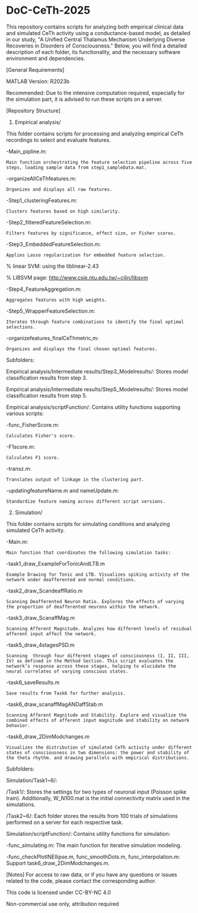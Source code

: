 # DoC-CeTh-2025
This repository contains scripts for analyzing both empirical clinical data and simulated CeTh activity using a conductance-based model, as detailed in our study, "A Unified Central Thalamus Mechanism Underlying Diverse Recoveries in Disorders of Consciousness." Below, you will find a detailed description of each folder, its functionality, and the necessary software environment and dependencies.

[General Requirements]

MATLAB Version: R2023b

Recommended: Due to the intensive computation required, especially for the simulation part, it is advised to run these scripts on a server.

[Repository Structure]

1. Empirical analysis/

This folder contains scripts for processing and analyzing empirical CeTh recordings to select and evaluate features.

-Main_pipline.m: 

    Main function orchestrating the feature selection pipeline across five steps, loading sample data from step1_sampleData.mat.
    
-organizeAllCeThfeatures.m:

    Organizes and displays all raw features.
    
-Step1_clusteringFeatures.m:

    Clusters features based on high similarity.
    
-Step2_filteredFeatureSelection.m: 

    Filters features by significance, effect size, or Fisher scores.
    
-Step3_EmbeddedFeatureSelection.m: 

    Applies Lasso regularization for embedded feature selection.
    
% linear SVM: using the liblinear-2.43

% LIBSVM page: http://www.csie.ntu.edu.tw/~cjlin/libsvm

-Step4_FeatureAggregation.m: 

    Aggregates features with high weights.
    
-Step5_WrapperFeatureSelection.m: 

    Iterates through feature combinations to identify the final optimal selections.
    
-organizefeatures_finalCeThmetric,m:

    Organizes and displays the final chosen optimal features.

Subfolders:

Empirical analysis/Intermediate results/Step3_Modelresults/: Stores model classification results from step 3.

Empirical analysis/Intermediate results/Step5_Modelresults/: Stores model classification results from step 5.

Empirical analysis/scriptFunction/: Contains utility functions supporting various scripts:

-func_FisherScore.m: 

    Calculates Fisher's score.
    
-F1score.m: 

    Calculates F1 score.

-transz.m: 

    Translates output of linkage in the clustering part.
    
-updatingfeatureName.m and nameUpdate.m: 

    Standardize feature naming across different script versions.







2. Simulation/

This folder contains scripts for simulating conditions and analyzing simulated CeTh activity.

-Main.m: 

    Main function that coordinates the following simulation tasks:
    
-task1_draw_ExampleForTonicAndLTB.m

    Example Drawing for Tonic and LTB. Visualizes spiking activity of the network under deafferented and normal conditions.
    
-task2_draw_ScandeaffRatio.m

    Scanning Deafferented Neuron Ratio. Explores the effects of varying the proportion of deafferented neurons within the network.
    
-task3_draw_ScanaffMag.m

    Scanning Afferent Magnitude. Analyzes how different levels of residual afferent input affect the network.
    
-task5_draw_4stagesPSD.m

    Scanning  through four different stages of consciousness (I, II, III, IV) as defined in the Method Section. This script evaluates the network’s response across these stages, helping to elucidate the neural correlates of varying conscious states.
    
-task6_saveResults.m

    Save results from Task6 for further analysis.
    
-task6_draw_scanaffMagANDaffStab.m

    Scanning Afferent Magnitude and Stability. Explore and visualize the combined effects of afferent input magnitude and stability on network behavior.
    
-task6_draw_2DimModchanges.m

    Visualizes the distribution of simulated CeTh activity under different states of consciousness in two dimensions: the power and stability of the theta rhythm. and drawing parallels with empirical distributions.

Subfolders:

Simulation/Task1~6/:

/Task1/: Stores the settings for two types of neuronal input (Poisson spike train). Additionally, W_N100.mat is the initial connectivity matrix used in the simulations.

/Task2~6/: Each folder stores the results from 100 trials of simulations performed on a server for each respective task.

Simulation/scriptFunction/: Contains utility functions for simulation:

-func_simulating.m: The main function for iterative simulation modeling.

-func_checkPlotINEllipse.m, func_smoothDots.m, func_interpolation.m: Support task6_draw_2DimModchanges.m.

[Notes]
For access to raw data, or if you have any questions or issues related to the code, please contact the corresponding author.

This code is licensed under CC-BY-NC 4.0

Non-commercial use only, attribution required
